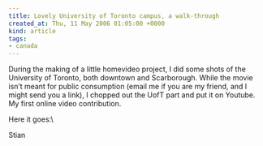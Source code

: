 ```yaml
---
title: Lovely University of Toronto campus, a walk-through
created_at: Thu, 11 May 2006 01:05:00 +0000
kind: article
tags:
- canada
---
```


During the making of a little homevideo project, I did some shots of the
University of Toronto, both downtown and Scarborough. While the movie
isn’t meant for public consumption (email me if you are my friend, and I
might send you a link), I chopped out the UofT part and put it on
Youtube. My first online video contribution.

Here it goes:\

Stian
